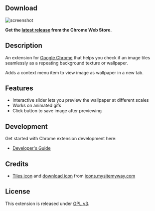 ## Download

![screenshot](http://specious.github.io/tileview/screenshot.png)

**Get the [latest release](https://chrome.google.com/webstore/detail/ajcjkemninihecbgljahanflndoeggao) from the Chrome Web Store.**

## Description

An extension for [Google Chrome](http://www.google.com/chrome/) that helps you check if an image tiles seamlessly as a repeating background texture or wallpaper.

Adds a context menu item to view image as wallpaper in a new tab.

## Features

* Interactive slider lets you preview the wallpaper at different scales
* Works on animated gifs
* Click button to save image after previewing

## Development

Get started with Chrome extension development here:

* [Developer's Guide](http://developer.chrome.com/extensions/devguide.html)

## Credits

* [Tiles icon](http://icons.mysitemyway.com/legacy-icon/019308-green-jelly-icon-symbols-shapes-tile1-ps/) and [download icon](http://icons.mysitemyway.com/legacy-icon/105120-3d-glossy-orange-orb-icon-arrows-arrow-thick-down/) from [icons.mysitemyway.com](http://icons.mysitemyway.com/)

## License

This extension is released under [GPL v3](http://www.gnu.org/licenses/gpl-3.0.txt).
